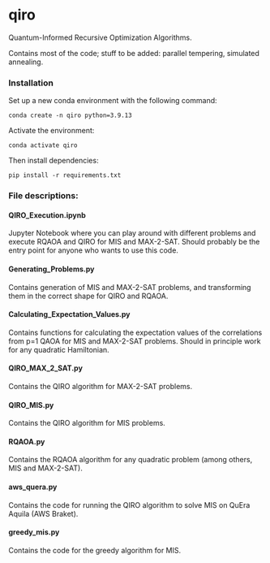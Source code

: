 # qiro
Quantum-Informed Recursive Optimization Algorithms. 

Contains most of the code; stuff to be added: parallel tempering, simulated annealing. 

### Installation

Set up a new conda environment with the following command:

```
conda create -n qiro python=3.9.13
```
Activate the environment:
```
conda activate qiro
```
Then install dependencies:
```
pip install -r requirements.txt
```


### File descriptions:

#### QIRO_Execution.ipynb

Jupyter Notebook where you can play around with different problems and execute RQAOA and QIRO for MIS and MAX-2-SAT. Should probably be the entry point for anyone who wants to use this code.

#### Generating_Problems.py

Contains generation of MIS and MAX-2-SAT problems, and transforming them in the correct shape for QIRO and RQAOA.


#### Calculating_Expectation_Values.py

Contains functions for calculating the expectation values of the correlations from p=1 QAOA for MIS and MAX-2-SAT problems. Should in principle work for any quadratic Hamiltonian.

#### QIRO_MAX_2_SAT.py

Contains the QIRO algorithm for MAX-2-SAT problems.

#### QIRO_MIS.py

Contains the QIRO algorithm for MIS problems.

#### RQAOA.py

Contains the RQAOA algorithm for any quadratic problem (among others, MIS and MAX-2-SAT).

#### aws_quera.py

Contains the code for running the QIRO algorithm to solve MIS on QuEra Aquila (AWS Braket).

#### greedy_mis.py

Contains the code for the greedy algorithm for MIS.

